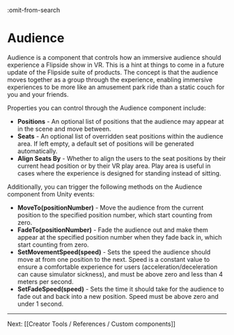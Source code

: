 :omit-from-search

# Audience

Audience is a component that controls how an immersive audience should experience a Flipside show in VR. This is a hint at things to come in a future update of the Flipside suite of products. The concept is that the audience moves together as a group through the experience, enabling immersive experiences to be more like an amusement park ride than a static couch for you and your friends.

Properties you can control through the Audience component include:

* **Positions** - An optional list of positions that the audience may appear at in the scene and move between.
* **Seats** - An optional list of overridden seat positions within the audience area. If left empty, a default set of positions will be generated automatically.
* **Align Seats By** - Whether to align the users to the seat positions by their current head position or by their VR play area. Play area is useful in cases where the experience is designed for standing instead of sitting.

Additionally, you can trigger the following methods on the Audience component from Unity events:

* **MoveTo(positionNumber)** - Move the audience from the current position to the specified position number, which start counting from zero.
* **FadeTo(positionNumber)** - Fade the audience out and make them appear at the specified position number when they fade back in, which start counting from zero.
* **SetMovementSpeed(speed)** - Sets the speed the audience should move at from one position to the next. Speed is a constant value to ensure a comfortable experience for users (acceleration/deceleration can cause simulator sickness), and must be above zero and less than 4 meters per second.
* **SetFadeSpeed(speed)** - Sets the time it should take for the audience to fade out and back into a new position. Speed must be above zero and under 1 second.

---

Next: [[Creator Tools / References / Custom components]]
